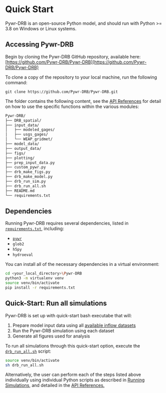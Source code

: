 # Quick Start

Pywr-DRB is an open-source Python model, and should run with Python >= 3.8 on Windows or Linux systems. 

## Accessing Pywr-DRB

Begin by cloning the Pywr-DRB GitHub repository, available here: [https://github.com/Pywr-DRB/Pywr-DRB](https://github.com/Pywr-DRB/Pywr-DRB)

To clone a copy of the repository to your local machine, run the following command:

```
git clone https://github.com/Pywr-DRB/Pywr-DRB.git
```

The folder contains the following content, see the [API References](../../API_References/api_references.md) for detail on how to use the specific functions within the various modules:

```Bash
Pywr-DRB/
├── DRB_spatial/
├── input_data/
│   ├── modeled_gages/
│   ├── usgs_gages/
│   └── WEAP_gridmet/
├── model_data/
├── output_data/
├── figs/
├── plotting/
├── prep_input_data.py
├── custom_pywr.py
├── drb_make_figs.py
├── drb_make_model.py
├── drb_run_sim.py
├── drb_run_all.sh        
├── README.md
└── requirements.txt
```


## Dependencies

Running Pywr-DRB requires several dependencies, listed in [`requirements.txt`](https://github.com/DRB_water_managment/requirements.txt), including:
- [`pywr`](https://pywr.github.io/pywr/index.html)
- `glob2`
- `h5py`
- `hydroeval`

You can install all of the necessary dependencies in a virtual environment:

```Bash
cd <your_local_directory>\Pywr-DRB
python3 -m virtualenv venv
source venv/bin/activate
pip install -r requirements.txt
```

## Quick-Start: Run all simulations

Pywr-DRB is set up with quick-start bash executabe that will:
1. Prepare model input data using all [available inflow datasets](../Supplemental/data_summary.md)
2. Run the Pywr-DRB simulation using each dataset
3. Generate all figures used for analysis

To run all simulations through this quick-start option, execute the [`drb_run_all.sh`](../API_References/drb_run_all.md) script:

```Bash
source venv/bin/activate
sh drb_run_all.sh
```

Alternatively, the user can perform each of the steps listed above individually using individual Python scripts as described in [Running Simulations](./Running_Simulations/run_all_simulations.md), and detailed in the [API References.](../API_References/api_references.md)

